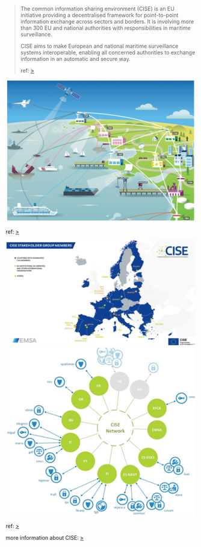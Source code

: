 



> The common information sharing environment (CISE) is an EU initiative providing a decentralised framework for point-to-point information exchange across sectors and borders. It is involving more than 300 EU and national authorities with responsibilities in maritime surveillance.
>
> CISE aims to make European and national maritime surveillance systems interoperable, enabling all concerned authorities to exchange information in an automatic and secure way.
>
> ref: [>](https://oceans-and-fisheries.ec.europa.eu/ocean/blue-economy/other-sectors/common-information-sharing-environment-cise_en#objectives)

<img src="README.assets/image-20241215232657621.png" alt="image-20241215232657621" style="zoom:50%;" />

ref: [>](https://www.researchgate.net/figure/Common-information-sharing-environment-CISE-Source-European-Commission-2010_fig3_317859418)

<img src="README.assets/image-20241215232821894.png" alt="image-20241215232821894" style="zoom:50%;" />

<img src="README.assets/image-20241215232851150.png" alt="image-20241215232851150" style="zoom:50%;" />

ref: [>](https://www.bssc.pl/2022/09/10/common-information-sharing-environment-cise/)

more information about CISE: [>](https://oceans-and-fisheries.ec.europa.eu/ocean/blue-economy/other-sectors/common-information-sharing-environment-cise_en)

